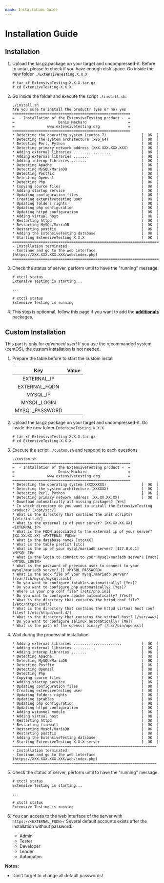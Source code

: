```yaml
---
name: Installation Guide
---
```


# Installation Guide

## Installation

1.	Upload the tar.gz package on your target and uncompressed-it. Before to untar, please to check if you have enough disk space.
Go inside the new folder `./ExtensiveTesting.X.X.X`

    ```
    # tar xf ExtensiveTesting-X.X.X.tar.gz
    # cd ExtensiveTesting-X.X.X
    ```
    
2.	Go inside the folder and execute the script `./install.sh`: 

        ./install.sh
        Are you sure to install the product? (yes or no) yes
        ======================================================
        =  - Installation of the ExtensiveTesting product -  =
        =                    Denis Machard                   =
        =               www.extensivetesting.org             =
        ======================================================
        * Detecting the operating system (centos 7)                [  OK  ]
        * Detecting the system architecture (x86_64)               [  OK  ]
        * Detecting Perl, Python                                   [  OK  ]
        * Detecting primary network address (XXX.XXX.XXX.XXX)      [  OK  ]
        * Adding external libraries .................              [  OK  ]
        * Adding external libraries .......                        [  OK  ]
        * Adding interop libraries .......                         [  OK  ]
        * Detecting Apache                                         [  OK  ]
        * Detecting MySQL/MariaDB                                  [  OK  ]
        * Detecting Postfix                                        [  OK  ]
        * Detecting Openssl                                        [  OK  ]
        * Detecting Php                                            [  OK  ]
        * Copying source files                                     [  OK  ]
        * Adding startup service                                   [  OK  ]
        * Updating configuration files                             [  OK  ]
        * Creating extensivetesting user                           [  OK  ]
        * Updating folders rights                                  [  OK  ]
        * Updating php configuration                               [  OK  ]
        * Updating httpd configuration                             [  OK  ]
        * Adding virtual host                                      [  OK  ]
        * Restarting httpd                                         [  OK  ]
        * Restarting MySQL/MariaDB                                 [  OK  ]
        * Restarting postfix                                       [  OK  ]
        * Adding the ExtensiveTesting database                     [  OK  ]
        * Starting ExtensiveTesting X.X.X                          [  OK  ]
        =========================================================================
        - Installation terminated!
        - Continue and go to the web interface (https://XXX.XXX.XXX.XXX/web/index.php)
        =========================================================================

3.	Check the status of server, perform until to have the "running" message.

    ```
    # xtctl status
    Extensive Testing is starting...
    
    ...
    
    # xtctl status
    Extensive Testing is running
    ```

4. This step is optionnal, follow this page if you want to add the **[additionals](additionals)** packages.

## Custom Installation

This part is only for *advanced user*! If you use the recommanded system (centOS), the custom installation is not needed.

1. Prepare the table before to start the custom install


    |Key|Value|
    |:-----:|:-----:|
    |EXTERNAL_IP||
    |EXTERNAL_FQDN||
    |MYSQL_IP||
    |MYSQL_LOGIN||
    |MYSQL_PASSWORD||
    
2. Upload the tar.gz package on your target and uncompressed-it. Go inside the new folder `ExtensiveTesting.X.X.X`

    ```
    # tar xf ExtensiveTesting-X.X.X.tar.gz
    # cd ExtensiveTesting-X.X.X
    ```

3.	Execute the script `./custom.sh` and respond to each questions

        ./custom.sh
        ======================================================
        =  - Installation of the ExtensiveTesting product -  =
        =                    Denis Machard                   =
        =               www.extensivetesting.org             =
        ======================================================
        * Detecting the operating system (XXXXXXXX)                [  OK  ]
        * Detecting the system architecture (XXXXXX)               [  OK  ]
        * Detecting Perl, Python                                   [  OK  ]
        * Detecting primary network address (XX.XX.XX.XX)          [  OK  ]
        * Download automatically all missing packages? [Yes] 
        * In which directory do you want to install the ExtensiveTesting product? [/opt/xtc/]
        * What is the directory that contains the init scripts? [/etc/init.d/]
        * What is the external ip of your server? [XX.XX.XX.XX] <EXTERNAL_IP>
        * What is the FQDN associated to the external ip of your server? [XX.XX.XX.XX] <EXTERNAL_FQDN>
        * What is the database name? [xtcXXX]
        * What is the table prefix? [xtc]
        * What is the ip of your mysql/mariadb server? [127.0.0.1] <MYSQL_IP>
        * What is the login to connect to your mysql/mariadb server? [root] <MYSQL_LOGIN>
        * What is the password of previous user to connect to your mysql/mariadb server? [] <MYSQL_PASSWORD>
        * What is the sock file of your mysql/mariadb server? [/var/lib/mysql/mysql.sock]
        * Do you want to configure iptables automatically? [Yes]?
        * Do you want to configure php automatically? [Yes]?
        * Where is your php conf file? [/etc/php.ini]
        * Do you want to configure apache automatically? [Yes]?
        * What is the directory that contains the httpd conf file? [/etc/httpd/conf/]
        * What is the directory that contains the httpd virtual host conf files? [/etc/httpd/conf.d/]
        * What is the directory that contains the virtual host? [/var/www/]
        * Do you want to configure selinux automatically? [No]?
        * What is the path of the openssl binary? [/usr/bin/openssl]

4.	Wait during the process of installation

        * Adding external libraries ......................         [  OK  ]
        * Adding external libraries ..........                     [  OK  ]
        * Adding interop libraries .......                         [  OK  ]
        * Detecting Apache                                         [  OK  ]
        * Detecting MySQL/MariaDB                                  [  OK  ]
        * Detecting Postfix                                        [  OK  ]
        * Detecting Openssl                                        [  OK  ]
        * Detecting Php                                            [  OK  ]
        * Copying source files                                     [  OK  ]
        * Adding startup service                                   [  OK  ]
        * Updating configuration files                             [  OK  ]
        * Creating extensivetesting user                           [  OK  ]
        * Updating folders rights                                  [  OK  ]
        * Updating iptables                                        [  OK  ]
        * Updating php configuration                               [  OK  ]
        * Updating httpd configuration                             [  OK  ]
        * Adding wstunnel module                                   [  OK  ]
        * Adding virtual host                                      [  OK  ]
        * Restarting httpd                                         [  OK  ]
        * Restarting firewall                                      [  OK  ]
        * Restarting Mysql/MariaDB                                 [  OK  ]
        * Restarting postfix                                       [  OK  ]
        * Adding the ExtensiveTesting database                     [  OK  ]
        * Starting ExtensiveTesting X.X.X server                   [  OK  ]
        ==================================================================
        - Installation terminated!
        - Continue and go to the web interface (https://XXX.XXX.XXX.XXX/web/index.php)
        ==================================================================

5.	Check the status of server, perform until to have the "running" message.

    ```
    # xtctl status
    Extensive Testing is starting...
    
    ...
    
    # xtctl status
    Extensive Testing is running
    ```

6.	You can access to the web interface of the server with `https://<EXTERNAL_FQDN>/`
Several default accounts exists after the installation without password:

    - Admin
    - Tester
    - Developer
    - Leader
    - Automaton

**Notes:**

- Don’t forget to change all default passwords!
